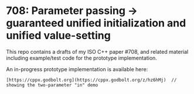 # 708: Parameter passing -> guaranteed unified initialization and unified value-setting

This repo contains a drafts of my ISO C++ paper #708, and related material including example/test code for the prototype implementation.

An in-progress prototype implementation is available here:

    [https://cppx.godbolt.org](https://cppx.godbolt.org/z/hz6hMj)  // showing the two-parameter "in" demo
